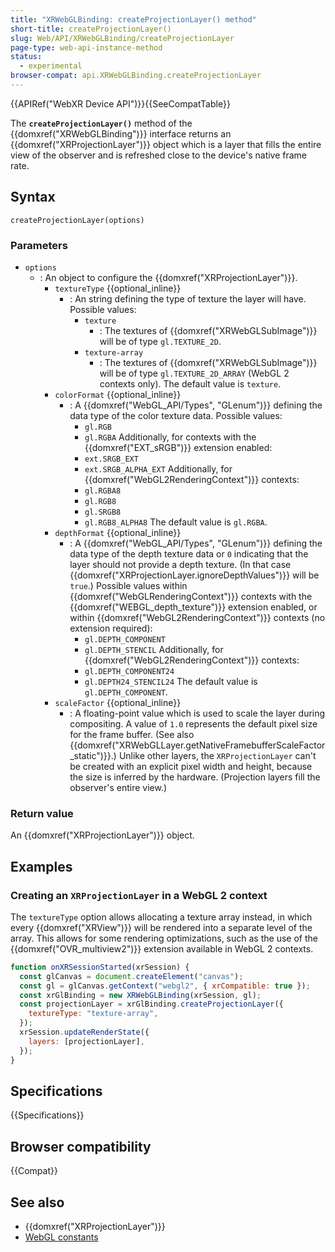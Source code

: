 ```yaml
---
title: "XRWebGLBinding: createProjectionLayer() method"
short-title: createProjectionLayer()
slug: Web/API/XRWebGLBinding/createProjectionLayer
page-type: web-api-instance-method
status:
  - experimental
browser-compat: api.XRWebGLBinding.createProjectionLayer
---
```


{{APIRef("WebXR Device API")}}{{SeeCompatTable}}

The **`createProjectionLayer()`** method of the {{domxref("XRWebGLBinding")}} interface returns an {{domxref("XRProjectionLayer")}} object which is a layer that fills the entire view of the observer and is refreshed close to the device's native frame rate.

## Syntax

```js-nolint
createProjectionLayer(options)
```

### Parameters

- `options`
  - : An object to configure the {{domxref("XRProjectionLayer")}}.
    - `textureType` {{optional_inline}}
      - : An string defining the type of texture the layer will have. Possible values:
        - `texture`
          - : The textures of {{domxref("XRWebGLSubImage")}} will be of type `gl.TEXTURE_2D`.
        - `texture-array`
          - : The textures of {{domxref("XRWebGLSubImage")}} will be of type `gl.TEXTURE_2D_ARRAY` (WebGL 2 contexts only).
            The default value is `texture`.
    - `colorFormat` {{optional_inline}}
      - : A {{domxref("WebGL_API/Types", "GLenum")}} defining the data type of the color texture data. Possible values:
        - `gl.RGB`
        - `gl.RGBA`
          Additionally, for contexts with the {{domxref("EXT_sRGB")}} extension enabled:
        - `ext.SRGB_EXT`
        - `ext.SRGB_ALPHA_EXT`
          Additionally, for {{domxref("WebGL2RenderingContext")}} contexts:
        - `gl.RGBA8`
        - `gl.RGB8`
        - `gl.SRGB8`
        - `gl.RGB8_ALPHA8`
          The default value is `gl.RGBA`.
    - `depthFormat` {{optional_inline}}
      - : A {{domxref("WebGL_API/Types", "GLenum")}} defining the data type of the depth texture data or `0` indicating that the layer should not provide a depth texture. (In that case {{domxref("XRProjectionLayer.ignoreDepthValues")}} will be `true`.)
        Possible values within {{domxref("WebGLRenderingContext")}} contexts with the {{domxref("WEBGL_depth_texture")}} extension enabled, or within {{domxref("WebGL2RenderingContext")}} contexts (no extension required):
        - `gl.DEPTH_COMPONENT`
        - `gl.DEPTH_STENCIL`
          Additionally, for {{domxref("WebGL2RenderingContext")}} contexts:
        - `gl.DEPTH_COMPONENT24`
        - `gl.DEPTH24_STENCIL24`
          The default value is `gl.DEPTH_COMPONENT`.
    - `scaleFactor` {{optional_inline}}
      - : A floating-point value which is used to scale the layer during compositing. A value of `1.0` represents the default pixel size for the frame buffer. (See also {{domxref("XRWebGLLayer.getNativeFramebufferScaleFactor_static")}}.) Unlike other layers, the `XRProjectionLayer` can't be created with an explicit pixel width and height, because the size is inferred by the hardware. (Projection layers fill the observer's entire view.)

### Return value

An {{domxref("XRProjectionLayer")}} object.

## Examples

### Creating an `XRProjectionLayer` in a WebGL 2 context

The `textureType` option allows allocating a texture array instead, in which every {{domxref("XRView")}} will be rendered into a separate level of the array. This allows for some rendering optimizations, such as the use of the {{domxref("OVR_multiview2")}} extension available in WebGL 2 contexts.

```js
function onXRSessionStarted(xrSession) {
  const glCanvas = document.createElement("canvas");
  const gl = glCanvas.getContext("webgl2", { xrCompatible: true });
  const xrGlBinding = new XRWebGLBinding(xrSession, gl);
  const projectionLayer = xrGlBinding.createProjectionLayer({
    textureType: "texture-array",
  });
  xrSession.updateRenderState({
    layers: [projectionLayer],
  });
}
```

## Specifications

{{Specifications}}

## Browser compatibility

{{Compat}}

## See also

- {{domxref("XRProjectionLayer")}}
- [WebGL constants](/en-US/docs/Web/API/WebGL_API/Constants)
